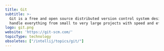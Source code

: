 ```yaml
---
title: Git
subtitle: >-
  Git is a free and open source distributed version control system designed to
  handle everything from small to very large projects with speed and efficiency.
logo: git.png
website: 'https://git-scm.com/'
topicType: technology
obsoletes: ["/intellij/topics/git/"]
---
```


